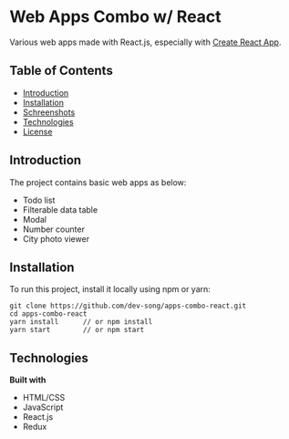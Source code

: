 # Web Apps Combo w/ React

Various web apps made with React.js, especially with [Create React App](https://github.com/facebook/create-react-app).

## Table of Contents

- [Introduction](#introduction)
- [Installation](#installation)
- [Schreenshots](#screenshots)
- [Technologies](#technologies)
- [License](#license)

## Introduction

The project contains basic web apps as below:

- Todo list
- Filterable data table
- Modal
- Number counter
- City photo viewer

## Installation

To run this project, install it locally using npm or yarn:

```
git clone https://github.com/dev-song/apps-combo-react.git
cd apps-combo-react
yarn install      // or npm install
yarn start        // or npm start
```

## Technologies

**Built with**

- HTML/CSS
- JavaScript
- React.js
- Redux
